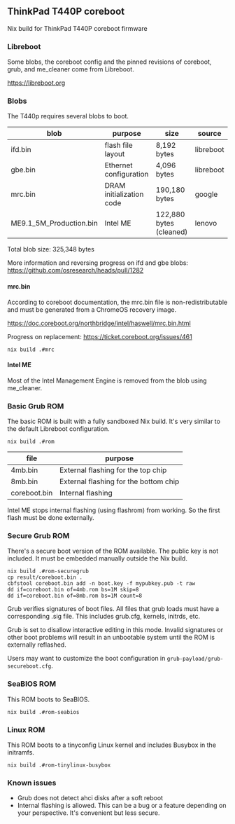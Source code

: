 ## ThinkPad T440P coreboot

Nix build for ThinkPad T440P coreboot firmware

### Libreboot

Some blobs, the coreboot config and the pinned revisions of coreboot, grub, and me_cleaner come from Libreboot.

https://libreboot.org

### Blobs

The T440p requires several blobs to boot.

| blob | purpose | size | source |
|------|---------|------|--------|
| ifd.bin | flash file layout | 8,192 bytes | libreboot |
| gbe.bin | Ethernet configuration | 4,096 bytes | libreboot |
| mrc.bin | DRAM initialization code | 190,180 bytes | google |
| ME9.1_5M_Production.bin | Intel ME | 122,880 bytes (cleaned) | lenovo |

Total blob size: 325,348 bytes

More information and reversing progress on ifd and gbe blobs: https://github.com/osresearch/heads/pull/1282

#### mrc.bin

According to coreboot documentation, the mrc.bin file is non-redistributable and must be generated from a ChromeOS recovery image.

https://doc.coreboot.org/northbridge/intel/haswell/mrc.bin.html

Progress on replacement: https://ticket.coreboot.org/issues/461

```console
nix build .#mrc
```

#### Intel ME

Most of the Intel Management Engine is removed from the blob using me_cleaner.

### Basic Grub ROM

The basic ROM is built with a fully sandboxed Nix build. It's very similar to the default Libreboot configuration.

```console
nix build .#rom
```

| file | purpose |
|------|---------|
| 4mb.bin | External flashing for the top chip |
| 8mb.bin | External flashing for the bottom chip |
| coreboot.bin | Internal flashing |

Intel ME stops internal flashing (using flashrom) from working. So the first flash must be done externally.

### Secure Grub ROM

There's a secure boot version of the ROM available. The public key is not included. It must be embedded manually outside the Nix build.

```console
nix build .#rom-securegrub
cp result/coreboot.bin .
cbfstool coreboot.bin add -n boot.key -f mypubkey.pub -t raw
dd if=coreboot.bin of=4mb.rom bs=1M skip=8
dd if=coreboot.bin of=8mb.rom bs=1M count=8
```

Grub verifies signatures of boot files. All files that grub loads must have a corresponding .sig file. This includes grub.cfg, kernels, initrds, etc.

Grub is set to disallow interactive editing in this mode. Invalid signatures or other boot problems will result in an unbootable system until the ROM is externally reflashed.

Users may want to customize the boot configuration in `grub-payload/grub-secureboot.cfg`.

### SeaBIOS ROM

This ROM boots to SeaBIOS.

```console
nix build .#rom-seabios
```

### Linux ROM

This ROM boots to a tinyconfig Linux kernel and includes Busybox in the initramfs.

```console
nix build .#rom-tinylinux-busybox
```

### Known issues

- Grub does not detect ahci disks after a soft reboot
- Internal flashing is allowed. This can be a bug or a feature depending on your perspective. It's convenient but less secure.
